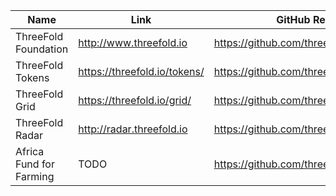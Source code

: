 Name | Link | GitHub Repository (source)
---------|----------|---------
ThreeFold Foundation | http://www.threefold.io | https://github.com/threefoldfoundation/www_threefold
ThreeFold Tokens | https://threefold.io/tokens/ | https://github.com/threefoldfoundation/www_tokens
ThreeFold Grid | https://threefold.io/grid/ | https://github.com/threefoldfoundation/www_grid
ThreeFold Radar | http://radar.threefold.io | https://github.com/threefoldfoundation/www_radar
Africa Fund for Farming | TODO | https://github.com/threefoldfoundation/www_impact
